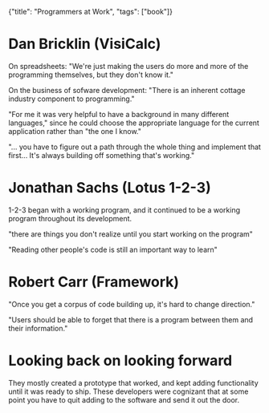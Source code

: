 {"title": "Programmers at Work", "tags": ["book"]}
# Dan Bricklin (VisiCalc)

On spreadsheets: "We're just making the users do more and more of the programming themselves, but they don't know it."

On the business of sofware development: "There is an inherent cottage industry component to programming."

"For me it was very helpful to have a background in many different languages," since he could choose the appropriate language for the current application rather than "the one I know."

"... you have to figure out a path through the whole thing and implement that first... It's always building off something that's working."

# Jonathan Sachs (Lotus 1-2-3)
1-2-3 began with a working program, and it continued to be a working program throughout its development.

"there are things you don't realize until you start working on the program"

"Reading other people's code is still an important way to learn"

# Robert Carr (Framework)
"Once you get a corpus of code building up, it's hard to change direction."

"Users should be able to forget that there is a program between them and their information."

# Looking back on looking forward
They mostly created a prototype that worked, and kept adding functionality until it was ready to ship. These developers were cognizant that at some point you have to quit adding to the software and send it out the door.
